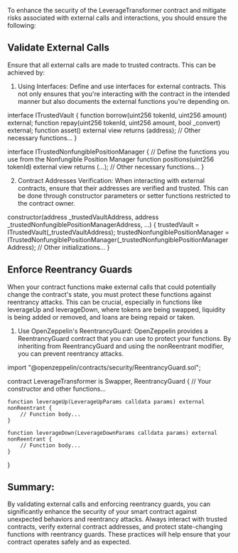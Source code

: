 To enhance the security of the LeverageTransformer contract and mitigate risks associated with external calls and interactions, you should ensure the following:

## Validate External Calls
Ensure that all external calls are made to trusted contracts. This can be achieved by:

1. Using Interfaces: Define and use interfaces for external contracts. This not only ensures that you're interacting with the contract in the intended manner but also documents the external functions you're depending on.

interface ITrustedVault {
    function borrow(uint256 tokenId, uint256 amount) external;
    function repay(uint256 tokenId, uint256 amount, bool _convert) external;
    function asset() external view returns (address);
    // Other necessary functions...
}

interface ITrustedNonfungiblePositionManager {
    // Define the functions you use from the Nonfungible Position Manager
    function positions(uint256 tokenId) external view returns (...);
    // Other necessary functions...
}

2. Contract Addresses Verification: When interacting with external contracts, ensure that their addresses are verified and trusted. This can be done through constructor parameters or setter functions restricted to the contract owner.

constructor(address _trustedVaultAddress, address _trustedNonfungiblePositionManagerAddress, ...) {
    trustedVault = ITrustedVault(_trustedVaultAddress);
    trustedNonfungiblePositionManager = ITrustedNonfungiblePositionManager(_trustedNonfungiblePositionManagerAddress);
    // Other initializations...
}

## Enforce Reentrancy Guards
When your contract functions make external calls that could potentially change the contract's state, you must protect these functions against reentrancy attacks. This can be crucial, especially in functions like leverageUp and leverageDown, where tokens are being swapped, liquidity is being added or removed, and loans are being repaid or taken.

1. Use OpenZeppelin's ReentrancyGuard: OpenZeppelin provides a ReentrancyGuard contract that you can use to protect your functions. By inheriting from ReentrancyGuard and using the nonReentrant modifier, you can prevent reentrancy attacks.

import "@openzeppelin/contracts/security/ReentrancyGuard.sol";

contract LeverageTransformer is Swapper, ReentrancyGuard {
    // Your constructor and other functions...

    function leverageUp(LeverageUpParams calldata params) external nonReentrant {
        // Function body...
    }

    function leverageDown(LeverageDownParams calldata params) external nonReentrant {
        // Function body...
    }
}


## Summary:
By validating external calls and enforcing reentrancy guards, you can significantly enhance the security of your smart contract against unexpected behaviors and reentrancy attacks. Always interact with trusted contracts, verify external contract addresses, and protect state-changing functions with reentrancy guards. These practices will help ensure that your contract operates safely and as expected.